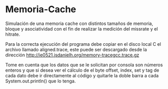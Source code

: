 # Memoria-Cache
Simulación de una memoria cache con distintos tamaños de memoria, bloque y asociatividad con el fin de realizar la medición del missrate y el hitrate.

Para la correcta ejecución del programa debe copiar en el disco local C el archivo llamado aligned.trace, este puede ser descargado desde la dirección http://ie0521.jsdanielh.org/memory-tracegcc.trace.gz

Tome en cuenta que los datos que se le solicitan por consola son números enteros y que si desea ver el cálculo de el byte offset, index, set y tag de cada dato debe ir directamente al código y quitarle la doble barra a cada System.out.println() que lo tenga.
